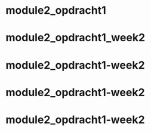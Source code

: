 # module2_opdracht1
# module2_opdracht1_week2
# module2_opdracht1-week2
# module2_opdracht1-week2
# module2_opdracht1-week2
